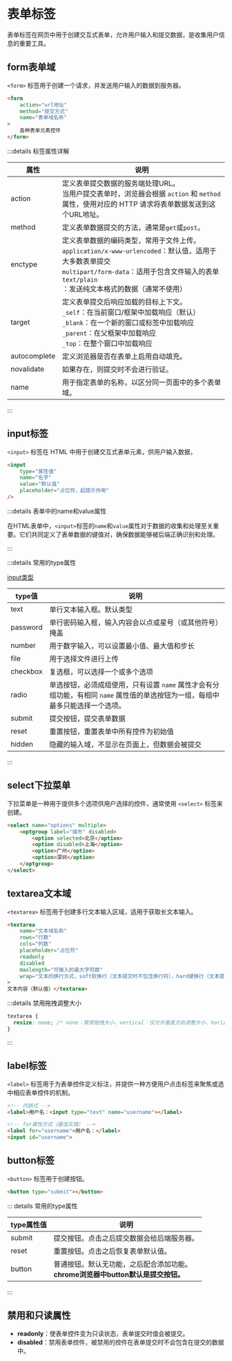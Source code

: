 # 表单标签

表单标签在网页中用于创建交互式表单，允许用户输入和提交数据，是收集用户信息的重要工具。

## form表单域

`<form>` 标签用于创建一个请求，并发送用户输入的数据到服务器。

```html
<form
	action="url地址"
	method="提交方式"
	name="表单域名称"
>
	各种表单元素控件
</form>
```

:::details 标签属性详解

| 属性         | 说明                                                         |
| ------------ | ------------------------------------------------------------ |
| action       | 定义表单提交数据的服务端处理URL。<br />当用户提交表单时，浏览器会根据 `action` 和 `method` 属性，使用对应的 HTTP 请求将表单数据发送到这个URL地址。 |
| method       | 定义表单数据提交的方法，通常是`get`或`post`。                |
| enctype      | 定义表单数据的编码类型，常用于文件上传。<br />`application/x-www-urlencoded`：默认值，适用于大多数表单提交<br />`multipart/form-data`：适用于包含文件输入的表单<br />`text/plain`：发送纯文本格式的数据（通常不使用） |
| target       | 定义表单提交后响应加载的目标上下文。<br />`_self`：在当前窗口/框架中加载响应（默认）<br />`_blank`：在一个新的窗口或标签中加载响应<br />`_parent`：在父框架中加载响应<br />`_top`：在整个窗口中加载响应 |
| autocomplete | 定义浏览器是否在表单上启用自动填充。                         |
| novalidate   | 如果存在，则提交时不会进行验证。                             |
| name         | 用于指定表单的名称，以区分同一页面中的多个表单域。           |

:::

## input标签

`<input>` 标签在 HTML 中用于创建交互式表单元素，供用户输入数据，

```html
<input
	type="属性值"
	name="名字"
	value="默认值"
	placeholder="占位符，起提示作用"
/>
```
:::details 表单中的name和value属性

在HTML表单中，`<input>`标签的`name`和`value`属性对于数据的收集和处理至关重要。它们共同定义了表单数据的键值对，确保数据能够被后端正确识别和处理。

:::

:::details 常用的type属性

[input类型](https://developer.mozilla.org/zh-CN/docs/Web/HTML/Element/input)

| type值         | 说明                                                   |
| -------------- | ------------------------------------------------------ |
| text           | 单行文本输入框。默认类型                               |
| password       | 单行密码输入框，输入内容会以点或星号（或其他符号）掩盖 |
| number         | 用于数字输入，可以设置最小值、最大值和步长             |
| file   | 用于选择文件进行上传 |
| checkbox | 复选框，可以选择一个或多个选项                               |
| radio    | 单选按钮，必须成组使用，只有设置 `name` 属性才会有分组功能，有相同 `name` 属性值的单选按钮为一组，每组中最多只能选择一个选项。 |
| submit | 提交按钮，提交表单数据                     |
| reset  | 重置按钮，重置表单中所有控件为初始值       |
| hidden | 隐藏的输入域，不显示在页面上，但数据会被提交 |

:::


## select下拉菜单

下拉菜单是一种用于提供多个选项供用户选择的控件，通常使用 `<select>` 标签来创建。

```html
<select name="options" multiple>
	<optgroup label="城市" disabled>
		<option selected>北京</option>
		<option disabled>上海</option>
		<option>广州</option>
		<option>深圳</option>
	</optgroup>
</select>
```

## textarea文本域

`<textarea>` 标签用于创建多行文本输入区域，适用于获取长文本输入。

```html
<textarea
	name="文本域名称"
	rows="行数"
	cols="列数"
	placeholder="占位符"
	readonly
	disabled
	maxlength="可输入的最大字符数"
	wrap="文本的换行方式，soft软换行（文本提交时不包含换行符），hard硬换行（文本提交时包含换行符）"
>
文本内容（默认值）</textarea>
```

:::details 禁用拖拽调整大小

```css
textarea {
  resize: none; /* none：禁用拖拽大小、vertical：仅允许垂直方向调整大小、horizontal：仅允许水平方向调整大小 */
}
```

:::

## label标签

`<label>` 标签用于为表单控件定义标注，并提供一种方便用户点击标签来聚焦或选中相应表单控件的机制。

```html
<!-- 内嵌式 -->
<label>用户名：<input type="text" name="username"></label>

<!-- for属性方式（最佳实践） -->
<label for="username">用户名：</label>
<input id="username">
```



## button标签

`<button>` 标签用于创建按钮。

```html
<button type="submit"></button>
```

::: details 常用的type属性

| type属性值 | 说明                                                         |
| ---------- | ------------------------------------------------------------ |
| submit     | 提交按钮。点击之后提交数据会给后端服务器。                   |
| reset      | 重置按钮。点击之后恢复表单默认值。                           |
| button     | 普通按钮。默认无功能，之后配合添加功能。<br />**chrome浏览器中button默认是提交按钮。** |

:::



## 禁用和只读属性

- **readonly**：使表单控件变为只读状态，表单提交时值会被提交。
- **disabled**：禁用表单控件，被禁用的控件在表单提交时不会包含在提交的数据中。

